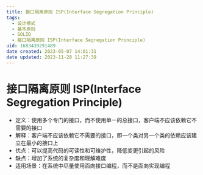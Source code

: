 ```yaml
---
title: 接口隔离原则 ISP(Interface Segregation Principle)
tags: 
  - 设计模式
  - 基本原则
  - SOLID
  - 接口隔离原则 ISP(Interface Segregation Principle)
uid: 1683439291489
date created: 2023-05-07 14:01:31
date updated: 2023-11-28 11:27:39
---
```


# 接口隔离原则 ISP(Interface Segregation Principle)

- 定义：使用多个专门的接口，而不使用单一的总接口，客户端不应该依赖它不需要的接口
- 解释：客户端不应该依赖它不需要的接口，即一个类对另一个类的依赖应该建立在最小的接口上
- 优点：可以提高代码的可读性和可维护性，降低变更引起的风险
- 缺点：增加了系统的复杂度和理解难度
- 适用场景：在系统中尽量使用面向接口编程，而不是面向实现编程
